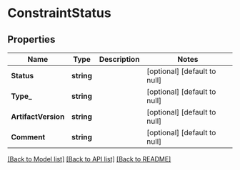 # ConstraintStatus

## Properties
Name | Type | Description | Notes
------------ | ------------- | ------------- | -------------
**Status** | **string** |  | [optional] [default to null]
**Type_** | **string** |  | [optional] [default to null]
**ArtifactVersion** | **string** |  | [optional] [default to null]
**Comment** | **string** |  | [optional] [default to null]

[[Back to Model list]](../README.md#documentation-for-models) [[Back to API list]](../README.md#documentation-for-api-endpoints) [[Back to README]](../README.md)



